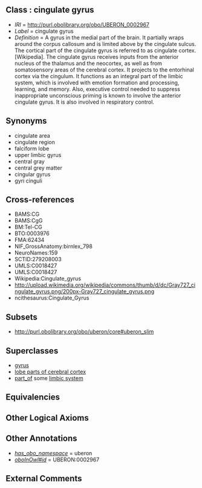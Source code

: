 
## Class : cingulate gyrus

 * *IRI* = http://purl.obolibrary.org/obo/UBERON_0002967
 * *Label* = cingulate gyrus
 * *Definition* = A gyrus in the medial part of the brain. It partially wraps around the corpus callosum and is limited above by the cingulate sulcus. The cortical part of the cingulate gyrus is referred to as cingulate cortex.[Wikipedia]. The cingulate gyrus receives inputs from the anterior nucleus of the thalamus and the neocortex, as well as from somatosensory areas of the cerebral cortex. It projects to the entorhinal cortex via the cingulum. It functions as an integral part of the limbic system, which is involved with emotion formation and processing, learning, and memory. Also, executive control needed to suppress inappropriate unconscious priming is known to involve the anterior cingulate gyrus. It is also involved in respiratory control.

## Synonyms

 * cingulate area
 * cingulate region
 * falciform lobe
 * upper limbic gyrus
 * central gray
 * central grey matter
 * cingular gyrus
 * gyri cinguli

## Cross-references

 * BAMS:CG
 * BAMS:CgG
 * BM:Tel-CG
 * BTO:0003976
 * FMA:62434
 * NIF_GrossAnatomy:birnlex_798
 * NeuroNames:159
 * SCTID:279208003
 * UMLS:C0018427
 * UMLS:C0018427
 * Wikipedia:Cingulate_gyrus
 * http://upload.wikimedia.org/wikipedia/commons/thumb/d/dc/Gray727_cingulate_gyrus.png/200px-Gray727_cingulate_gyrus.png
 * ncithesaurus:Cingulate_Gyrus

## Subsets

 * http://purl.obolibrary.org/obo/uberon/core#uberon_slim

## Superclasses

 * [gyrus](../../UBERON/00/UBERON_0000200.md)
 * [lobe parts of cerebral cortex](../../UBERON/22/UBERON_0003022.md)
 * [part_of](../../BFO/50/BFO_0000050.md) some [limbic system](../../UBERON/49/UBERON_0000349.md)

## Equivalencies


## Other Logical Axioms


## Other Annotations

 * *[has_obo_namespace](../../ce/oboInOwl#hasOBONamespace.md)* = uberon
 * *[oboInOwl#id](../../id/oboInOwl#id.md)* = UBERON:0002967

## External Comments

